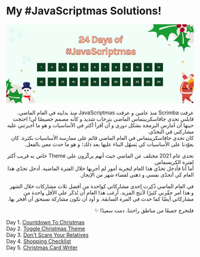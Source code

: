 # My #JavaScriptmas Solutions!

![#JavaScriptmas Cover](cover.webp)

<div dir='rtl' lang="ar">

عرفت Scrimba منذ عامين و عرفت JavaScriptmas منذ بدايته في العام الماضي، قابلني تحدي جافاسكريبتماس الماضي بترحاب شديد و كأنه مصمم خصيصًا لي! احتجت حينها أن أمارس البرمجة بشكل دوري و أن أقرأ أكثر في الأساسيات و هو ما أجبرتني عليه مشاركتي في التحدّي.  
كان تحدي جافاسكريبتماس في العام الماضي قائم على ممارسة الأساسيات بكثرة. كان يعوّدنا على الأساسيات كي يَسهُل البناء عليها بعد ذلك؛ و هو ما حدث معي بالفعل.

تحدي عام 2021 مختلف عن الماضي حيث أنهم يركّزون على Theme خاص به قريب أكثر لفترة الكريسماس.  
أما أنا فأدخل تحدّي هذا العام لتجربة أمور لم أجربها خلال الفترة الماضية. أدخل تحدّي هذا العام كي أتحدّى نفسي و ذهني لقضاء شهر من الإنجاز.

في العام الماضي ذُكِرت إحدى مشاركاتي كواحدة من أفضل ثلاث مشاركات خلال الشهر و هذا أمر حفّزني كثيرًا لأنتج المزيد. أرغب هذا العام أن تُذكَر على الأقل واحدة من مشاركاتي أيضًا كما حدث في المرة السابقة. و أود أن تكون مشاركة تستحق أن أفخر بها.

فلنخرج جميعًا من مناطق راحتنا.
دمت سعيدًا ✨

</div>

Day 1. [Countdown To Christmas](./1.countdown-to-christmas)  
Day 2. [Toggle Christmas Theme](./2.toggle-christmas-theme)  
Day 3. [Don't Scare Your Relatives](./3.dont-scare-your-relatives)  
Day 4. [Shopping Checklist](./4.shopping-checklist)  
Day 5. [Christmas Card Writer](./5.christmas-card-writer)
